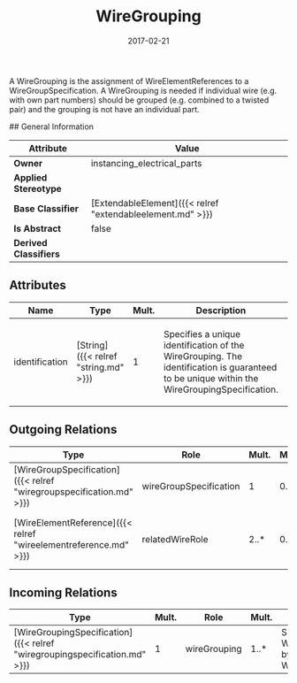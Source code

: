 ﻿---
title: WireGrouping
toc: false
type: specs
date: "2017-02-21"
draft: false
specification: VEC
version: 1.1.3
documentType: "Recommendation"
elementType: Class
classes:
  - WireGrouping
menu_name: vec-1.1.3
---
<p> A WireGrouping is the assignment of WireElementReferences to a WireGroupSpecification. A WireGrouping is needed if individual wire (e.g. with own part numbers) should be grouped (e.g. combined to a twisted pair) and the grouping is not have an individual part.      </p>
## General Information

| Attribute               | Value |
|-------------------------|-------|
| **Owner**               | instancing_electrical_parts |
| **Applied Stereotype**  |   |
| **Base Classifier**     | [ExtendableElement]({{< relref "extendableelement.md" >}})<br/>  |
| **Is Abstract**         | false |
| **Derived Classifiers** |   |

## Attributes
|  Name  |  Type  |  Mult.  |  Description  |  Owning Classifier  |
|--------|--------|---------|---------------|--------------|
|identification | [String]({{< relref "string.md" >}}) | 1 | <p> Specifies a unique identification of the WireGrouping. The identification is guaranteed to be unique within the WireGroupingSpecification.      </p> | [WireGrouping]({{< relref "wiregrouping.md" >}}) |

## Outgoing Relations
|    Type  |   Role   |   Mult.   |   Mult.   |   Description   |
|----------|----------|-----------|-----------|-----------------|
| [WireGroupSpecification]({{< relref "wiregroupspecification.md" >}}) | wireGroupSpecification | 1 | 0..* | References the WireGroupSpecification that applies to the WireGrouping. |
| [WireElementReference]({{< relref "wireelementreference.md" >}}) | relatedWireRole | 2..* | 0..* | References the concrete wire elements (WireElementReference) that are grouped by the WireGrouping. |
##  Incoming Relations
|    Type  |   Mult.  |   Role    |   Mult.   |   Description  |
|----------|----------|-----------|-----------|----------------|
| [WireGroupingSpecification]({{< relref "wiregroupingspecification.md" >}}) | 1 | wireGrouping | 1..* | Specifies the WireGroupings described by the WireGroupingSpecification. |
